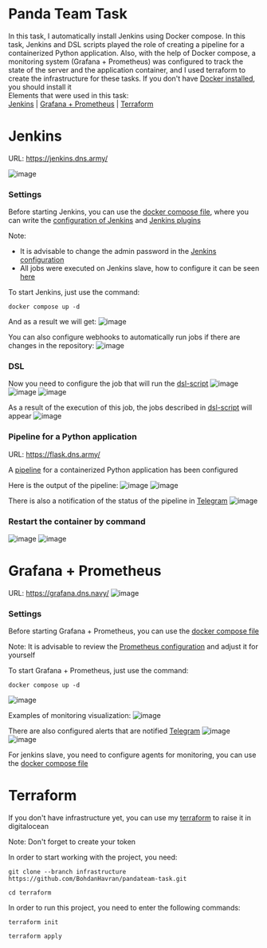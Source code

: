 # Panda Team Task

In this task, I automatically install Jenkins using Docker compose. In this task, Jenkins and DSL scripts played the role of creating a pipeline for a containerized Python application. Also, with the help of Docker compose, a monitoring system (Grafana + Prometheus) was configured to track the state of the server and the application container, and I used terraform to create the infrastructure for these tasks. If you don't have [Docker installed](https://docs.docker.com/engine/install/ubuntu/), you should install it<br> Elements that were used in this task:<br>
[Jenkins](#Jenkins) | [Grafana + Prometheus](#Grafana+Prometheus) | [Terraform](#Terraform)

# <a name="Jenkins">Jenkins</a>
URL: https://jenkins.dns.army/

![image](https://github.com/user-attachments/assets/e939a4b1-aed6-469b-885c-3e49eeb26071)

### Settings
Before starting Jenkins, you can use the [docker compose file](https://github.com/BohdanHavran/pandateam-task/blob/infrastructure/jenkins/docker-compose.yml), where you can write the [configuration of Jenkins](https://github.com/BohdanHavran/pandateam-task/blob/infrastructure/jenkins/casc.yaml) and [Jenkins plugins](https://github.com/BohdanHavran/pandateam-task/blob/infrastructure/jenkins/plugins.txt)

Note: 

- It is advisable to change the admin password in the [Jenkins configuration](https://github.com/BohdanHavran/pandateam-task/blob/infrastructure/jenkins/casc.yaml)
- All jobs were executed on Jenkins slave, how to configure it can be seen [here](https://codemyworld.hashnode.dev/setting-up-jenkins-agent-using-ssh)

To start Jenkins, just use the command:
```
docker compose up -d
```
And as a result we will get:
![image](https://github.com/user-attachments/assets/4427295d-cadd-486c-8a38-5ed996a1c031)

You can also configure webhooks to automatically run jobs if there are changes in the repository:
![image](https://github.com/user-attachments/assets/6e5dd676-580b-4c7a-8ed2-d5fc41958130)

### DSL

Now you need to configure the job that will run the [dsl-script](https://github.com/BohdanHavran/pandateam-task/blob/infrastructure/jenkins/DSL_script.groovy)
![image](https://github.com/user-attachments/assets/168bafa0-8c08-4168-a9ae-6cf7c1ba1923)
![image](https://github.com/user-attachments/assets/07bada12-5f79-41c4-a5f5-d65187a5b711)
![image](https://github.com/user-attachments/assets/5df2af93-a139-4879-afb2-17cd992a9c20)

As a result of the execution of this job, the jobs described in [dsl-script](https://github.com/BohdanHavran/pandateam-task/blob/infrastructure/jenkins/DSL_script.groovy) will appear
![image](https://github.com/user-attachments/assets/2ff9d8b7-b119-4c7c-9dff-dea7f413c42a)

### Pipeline for a Python application
URL: https://flask.dns.army/

A [pipeline](https://github.com/BohdanHavran/pandateam-task/blob/master/flask.groovy) for a containerized Python application has been configured

Here is the output of the pipeline:
![image](https://github.com/user-attachments/assets/01dbe81c-7713-41cb-b64d-c961c05dcc57)
![image](https://github.com/user-attachments/assets/b366c475-9207-4922-b2b9-96ecf908339f)

There is also a notification of the status of the pipeline in [Telegram](https://t.me/panda_alert)
![image](https://github.com/user-attachments/assets/16051411-abd8-412a-9c79-b3fe36a21e89)

### Restart the container by command
![image](https://github.com/user-attachments/assets/d69d678c-c5c1-49aa-ba22-d2215d6bb25f)
![image](https://github.com/user-attachments/assets/615cd72f-d646-4cac-9a99-8765047a1e7c)

# <a name="Grafana+Prometheus">Grafana + Prometheus</a>
URL: https://grafana.dns.navy/
![image](https://github.com/user-attachments/assets/7ce7cd0c-cd3b-4bb7-b169-7953a4e2223b)

### Settings
Before starting Grafana + Prometheus, you can use the [docker compose file](https://github.com/BohdanHavran/pandateam-task/blob/infrastructure/grafana/docker-compose.yml)

Note: It is advisable to review the [Prometheus configuration](https://github.com/BohdanHavran/pandateam-task/blob/infrastructure/grafana/prometheus/config/prometheus.yml) and adjust it for yourself

To start Grafana + Prometheus, just use the command:
```
docker compose up -d
```
![image](https://github.com/user-attachments/assets/f10b4682-9c27-4b5f-81cc-5d8d745e2748)

Examples of monitoring visualization:
![image](https://github.com/user-attachments/assets/aafe4464-7303-4d4d-9e57-aad0b91ce8c5)

There are also configured alerts that are notified [Telegram](https://t.me/panda_alert)
![image](https://github.com/user-attachments/assets/8cf3102d-bbe5-41c6-adbc-e92f28af6de3)
![image](https://github.com/user-attachments/assets/143b2379-6c41-42d9-a4a1-6c83f40ad409)

For jenkins slave, you need to configure agents for monitoring, you can use the [docker compose file](https://github.com/BohdanHavran/pandateam-task/blob/infrastructure/monitoring_agent/docker-compose.yml)

# <a name="Terraform">Terraform</a>
If you don't have infrastructure yet, you can use my [terraform](https://github.com/BohdanHavran/pandateam-task/tree/infrastructure/terraform) to raise it in digitalocean

Note: Don't forget to create your token

In order to start working with the project, you need:
```
git clone --branch infrastructure https://github.com/BohdanHavran/pandateam-task.git
```
```
cd terraform
```
In order to run this project, you need to enter the following commands:
```
terraform init
```
```
terraform apply
```